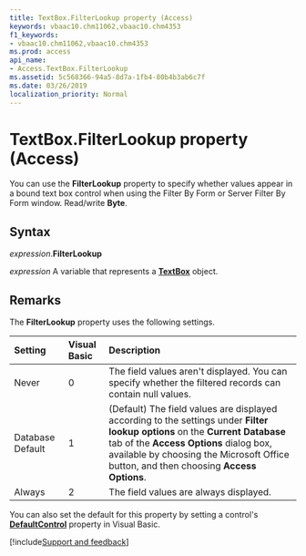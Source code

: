 ```yaml
---
title: TextBox.FilterLookup property (Access)
keywords: vbaac10.chm11062,vbaac10.chm4353
f1_keywords:
- vbaac10.chm11062,vbaac10.chm4353
ms.prod: access
api_name:
- Access.TextBox.FilterLookup
ms.assetid: 5c568366-94a5-8d7a-1fb4-80b4b3ab6c7f
ms.date: 03/26/2019
localization_priority: Normal
---
```



# TextBox.FilterLookup property (Access)

You can use the **FilterLookup** property to specify whether values appear in a bound text box control when using the Filter By Form or Server Filter By Form window. Read/write **Byte**.


## Syntax

_expression_.**FilterLookup**

_expression_ A variable that represents a **[TextBox](Access.TextBox.md)** object.


## Remarks

The **FilterLookup** property uses the following settings.

|Setting|Visual Basic|Description|
|:-----|:-----|:-----|
|Never|0|The field values aren't displayed. You can specify whether the filtered records can contain null values.|
|Database Default|1|(Default) The field values are displayed according to the settings under **Filter lookup options** on the **Current Database** tab of the **Access Options** dialog box, available by choosing the Microsoft Office button, and then choosing **Access Options**.|
|Always|2|The field values are always displayed.|

You can also set the default for this property by setting a control's **[DefaultControl](access.form.defaultcontrol.md)** property in Visual Basic.




[!include[Support and feedback](~/includes/feedback-boilerplate.md)]